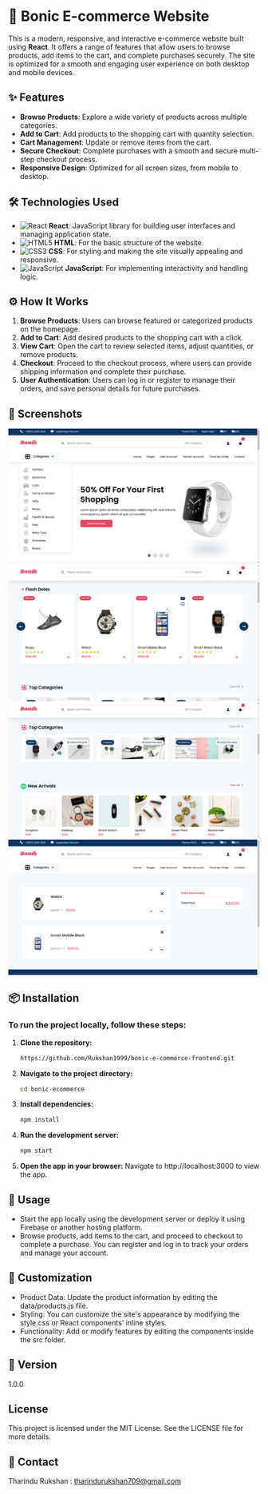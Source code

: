 # 🛒 Bonic E-commerce Website

This is a modern, responsive, and interactive e-commerce website built using **React**. It offers a range of features that allow users to browse products, add items to the cart, and complete purchases securely. The site is optimized for a smooth and engaging user experience on both desktop and mobile devices.

## ✨ Features

- **Browse Products**: Explore a wide variety of products across multiple categories.
- **Add to Cart**: Add products to the shopping cart with quantity selection.
- **Cart Management**: Update or remove items from the cart.
- **Secure Checkout**: Complete purchases with a smooth and secure multi-step checkout process.
- **Responsive Design**: Optimized for all screen sizes, from mobile to desktop.


## 🛠 Technologies Used

- ![React](https://img.icons8.com/color/30/react-native.png) **React**: JavaScript library for building user interfaces and managing application state.
- ![HTML5](https://img.icons8.com/color/30/html-5.png) **HTML**: For the basic structure of the website.
- ![CSS3](https://img.icons8.com/color/30/css3.png) **CSS**: For styling and making the site visually appealing and responsive.
- ![JavaScript](https://img.icons8.com/color/30/javascript.png) **JavaScript**: For implementing interactivity and handling logic.


## ⚙️ How It Works

1. **Browse Products**: Users can browse featured or categorized products on the homepage.
2. **Add to Cart**: Add desired products to the shopping cart with a click.
3. **View Cart**: Open the cart to review selected items, adjust quantities, or remove products.
4. **Checkout**: Proceed to the checkout process, where users can provide shipping information and complete their purchase.
5. **User Authentication**: Users can log in or register to manage their orders, and save personal details for future purchases.

## 📸 Screenshots

![Homepage Screenshot](public//Screenshots/Homepage.png)
![Category Screenshot](public/Screenshots/category.png)
![Top Category Screenshot](public//Screenshots/top-category.png)
![Cart Screenshot](public/Screenshots/cart.png)


## 📦 Installation

### To run the project locally, follow these steps:

1. **Clone the repository:**
   ```bash
   https://github.com/Rukshan1999/bonic-e-commerce-frontend.git

2. **Navigate to the project directory:**
    ```bash
    cd bonic-ecommerce

3. **Install dependencies:**
    ```bash
    npm install

4. **Run the development server:**
    ```bash
    npm start

5. **Open the app in your browser:**
    Navigate to http://localhost:3000 to view the app.

## 🚀 Usage

- Start the app locally using the development server or deploy it using Firebase or another hosting platform.
- Browse products, add items to the cart, and proceed to checkout to complete a purchase.
You can register and log in to track your orders and manage your account.

## 🎨 Customization

- Product Data: Update the product information by editing the data/products.js file.
- Styling: You can customize the site's appearance by modifying the style.css or React components' inline styles.
- Functionality: Add or modify features by editing the components inside the src folder.

## 📝 Version
1.0.0

## License
This project is licensed under the MIT License. See the LICENSE file for more details.

## 📧 Contact
Tharindu Rukshan :
tharindurukshan709@gmail.com